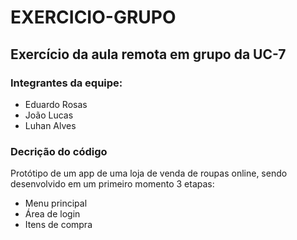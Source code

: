 # EXERCICIO-GRUPO
## Exercício da aula remota em grupo da UC-7
### Integrantes da equipe:
 - Eduardo Rosas
 - João Lucas
 - Luhan Alves

### Decrição do código
Protótipo de um app de uma loja de venda de roupas online, sendo desenvolvido em um primeiro momento 3 etapas:
- Menu principal
- Área de login
- Itens de compra
